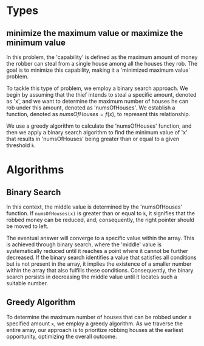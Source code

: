 # Types
## minimize the maximum value or maximize the minimum value
In this problem, the 'capability' is defined as the maximum amount of money the robber can steal from a single house among all the houses they rob. The goal is to minimize this capability, making it a 'minimized maximum value' problem.

To tackle this type of problem, we employ a binary search approach. We begin by assuming that the thief intends to steal a specific amount, denoted as 'x', and we want to determine the maximum number of houses he can rob under this amount, denoted as 'numsOfHouses'. We establish a function, denoted as $numsOfHouses = f(x)$, to represent this relationship.

We use a greedy algorithm to calculate the 'numsOfHouses' function, and then we apply a binary search algorithm to find the minimum value of 'x' that results in 'numsOfHouses' being greater than or equal to a given threshold `k`.


# Algorithms
## Binary Search
In this context, the middle value is determined by the 'numsOfHouses' function. If `numsOfHouses(x)` is greater than or equal to `k`, it signifies that the robbed money can be reduced, and, consequently, the right pointer should be moved to left.

The eventual answer will converge to a specific value within the array. This is achieved through binary search, where the 'middle' value is systematically reduced until it reaches a point where it cannot be further decreased. If the binary search identifies a value that satisfies all conditions but is not present in the array, it implies the existence of a smaller number within the array that also fulfills these conditions. Consequently, the binary search persists in decreasing the middle value until it locates such a suitable number.

## Greedy Algorithm
To determine the maximum number of houses that can be robbed under a specified amount `x`, we employ a greedy algorithm. As we traverse the entire array, our approach is to prioritize robbing houses at the earliest opportunity, optimizing the overall outcome.